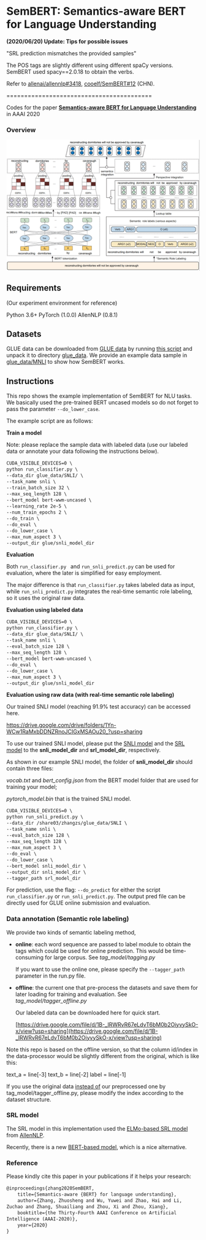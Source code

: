 # SemBERT: Semantics-aware BERT for Language Understanding

**(2020/06/20) Update: Tips for possible issues**

"SRL prediction mismatches the provided samples"

The POS tags are slightly different using different spaCy versions.  SemBERT used spacy==2.0.18 to obtain the verbs.

Refer to [allenai/allennlp#3418](https://github.com/allenai/allennlp/issues/3418),  [cooelf/SemBERT#12](https://github.com/cooelf/SemBERT/issues/12) (CHN).

=========================================

Codes for the paper **[Semantics-aware BERT for Language Understanding](https://www.researchgate.net/publication/339301633_Semantics-aware_BERT_for_Language_Understanding)** in AAAI 2020

### **Overview**

![](SemBERT.png)

## Requirements

(Our experiment environment for reference)

Python 3.6+
PyTorch (1.0.0)
AllenNLP (0.8.1)

## Datasets
GLUE data can be downloaded from [GLUE data](https://gluebenchmark.com/tasks) by running [this script](https://gist.github.com/W4ngatang/60c2bdb54d156a41194446737ce03e2e) and unpack it to directory <u>glue_data</u>.
We provide an example data sample in <u>glue_data/MNLI</u> to show how SemBERT works.

## Instructions
This repo shows the example implementation of SemBERT for NLU tasks.
We basically used the pre-trained BERT uncased models so do not forget to pass the parameter `--do_lower_case`.

The example script are as follows:

**Train a model**

Note: please replace the sample data with labeled data (use our labeled data or annotate your data following the instructions below).

```shell
CUDA_VISIBLE_DEVICES=0 \
python run_classifier.py \
--data_dir glue_data/SNLI/ \
--task_name snli \
--train_batch_size 32 \
--max_seq_length 128 \
--bert_model bert-wwm-uncased \
--learning_rate 2e-5 \
--num_train_epochs 2 \
--do_train \
--do_eval \
--do_lower_case \
--max_num_aspect 3 \
--output_dir glue/snli_model_dir
```

**Evaluation**

Both `run_classifier.py ` and  `run_snli_predict.py` can be used for evaluation, where the later is simplified for easy employment.

The major difference is that `run_classifier.py` takes labeled data as input, while `run_snli_predict.py` integrates the real-time semantic role labeling, so it uses the original raw data.

**Evaluation using labeled data**

```shell
CUDA_VISIBLE_DEVICES=0 \
python run_classifier.py \
--data_dir glue_data/SNLI/ \
--task_name snli \
--eval_batch_size 128 \
--max_seq_length 128 \
--bert_model bert-wwm-uncased \
--do_eval \
--do_lower_case \
--max_num_aspect 3 \
--output_dir glue/snli_model_dir
```

**Evaluation using raw data (with real-time semantic role labeling)** 

Our trained SNLI model (reaching 91.9% test accuracy) can be accessed here.

https://drive.google.com/drive/folders/1Yn-WCw1RaMxbDDNZRnoJCIGxMSAOu20_?usp=sharing

To use our trained SNLI model, please put the [SNLI model](https://drive.google.com/open?id=1Yn-WCw1RaMxbDDNZRnoJCIGxMSAOu20_) and the [SRL model](https://s3-us-west-2.amazonaws.com/allennlp/models/srl-model-2018.05.25.tar.gz) to the **snli_model_dir** and **srl_model_dir**, respectively.

As shown in our example SNLI model, the folder of **snli_model_dir** should contain three files:

*vocab.txt* and *bert_config.json* from the BERT model folder that are used for training your model;

*pytorch_model.bin* that is the trained SNLI model.

```shell
CUDA_VISIBLE_DEVICES=0 \
python run_snli_predict.py \
--data_dir /share03/zhangzs/glue_data/SNLI \
--task_name snli \
--eval_batch_size 128 \
--max_seq_length 128 \
--max_num_aspect 3 \
--do_eval \
--do_lower_case \
--bert_model snli_model_dir \
--output_dir snli_model_dir \
--tagger_path srl_model_dir
```

For prediction, use the flag: `--do_predict` for either the script `run_classifier.py` or `run_snli_predict.py`. The output pred file can be directly used for GLUE online submission and evaluation.

### Data annotation (Semantic role labeling)

We provide two kinds of semantic labeling method, 

* **online**: each word sequence are passed to label module to obtain the tags which could be used for online prediction. This would be time-consuming for large corpus. See  *tag_model/tagging.py*

  If you want to use the online one, please specify the `--tagger_path` parameter in the run.py file.

* **offline**: the current one that pre-process the datasets and save them for later loading for training and evaluation. See *tag_model/tagger_offline.py*

  Our labeled data can be downloaded here for quick start.

  [https://drive.google.com/file/d/1B-_IRWRvR67eLdvT6bM0b2OiyvySkO-x/view?usp=sharing](https://drive.google.com/file/d/1B-_IRWRvR67eLdvT6bM0b2OiyvySkO-x/view?usp=sharing)

Note this repo is based on the offline version, so that the column id/index in the data-processor would be slightly different from the original, which is like this:

text_a = line[-3]
text_b = line[-2]
label = line[-1]

If you use the original data <u>instead of</u> our preprocessed one by tag_model/tagger_offline.py, please modify the index according to the dataset structure.

### SRL model

The SRL model in this implementation used the [ELMo-based SRL model](https://s3-us-west-2.amazonaws.com/allennlp/models/srl-model-2018.05.25.tar.gz)  from [AllenNLP](https://github.com/allenai/allennlp). 

Recently, there is a new [BERT-based model](https://s3-us-west-2.amazonaws.com/allennlp/models/bert-base-srl-2019.06.17.tar.gz), which is a nice alternative. 

### Reference

Please kindly cite this paper in your publications if it helps your research:

```
@inproceedings{zhang2020SemBERT,
	title={Semantics-aware {BERT} for language understanding},
	author={Zhang, Zhuosheng and Wu, Yuwei and Zhao, Hai and Li, Zuchao and Zhang, Shuailiang and Zhou, Xi and Zhou, Xiang},
  	booktitle={the Thirty-Fourth AAAI Conference on Artificial Intelligence (AAAI-2020)},
	year={2020}
}
```
